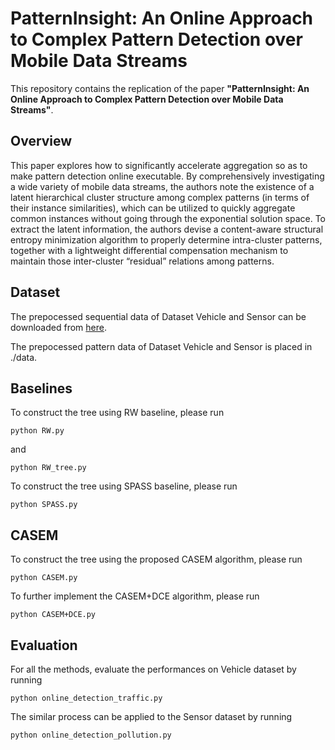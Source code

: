 # PatternInsight: An Online Approach to Complex Pattern Detection over Mobile Data Streams

This repository contains the replication of the paper **"PatternInsight: An Online Approach to Complex
Pattern Detection over Mobile Data Streams"**.

## Overview
This paper explores how to significantly accelerate aggregation so as to make pattern detection online executable.
By comprehensively investigating a wide variety of mobile data streams, the authors note the existence of a latent hierarchical cluster structure
among complex patterns (in terms of their instance similarities), which can be utilized to quickly aggregate common instances without
going through the exponential solution space. To extract the latent information, the authors devise a content-aware structural entropy minimization
algorithm to properly determine intra-cluster patterns, together with a lightweight differential compensation mechanism to maintain those
inter-cluster “residual” relations among patterns.
## Dataset

The prepocessed sequential data of Dataset Vehicle and Sensor can be downloaded from [here](https://drive.google.com/drive/folders/1kdqxAH30vOAQlq2-3J3JEU2QObVxKn5r?usp=sharing).

The prepocessed pattern data of Dataset Vehicle and Sensor is placed in ./data.
## Baselines
To construct the tree using RW baseline, please run

```
python RW.py 
```

and 

```
python RW_tree.py 
```

To construct the tree using SPASS baseline, please run

```
python SPASS.py 
```

## CASEM

To construct the tree using the proposed CASEM algorithm, please run

```
python CASEM.py 
```

To further implement the CASEM+DCE algorithm, please run

```
python CASEM+DCE.py 
```

## Evaluation

For all the methods, evaluate the performances on Vehicle dataset by running

```
python online_detection_traffic.py 
```

The similar process can be applied to the Sensor dataset by running

```
python online_detection_pollution.py 
```
